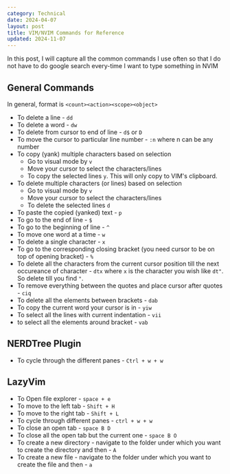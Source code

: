 ```yaml
---
category: Technical
date: 2024-04-07
layout: post
title: VIM/NVIM Commands for Reference
updated: 2024-11-07
---
```


In this post, I will capture all the common commands I use often so that I do not have to do google search every-time I want to type something in NVIM


## General Commands

In general, format is `<count><action><scope><object>`

- To delete a line -  `dd`
- To delete a word - `dw`
- To delete from cursor to end of line - `d$` or `D`
- To move the cursor to particular line number - `:n` where n can be any number
- To copy (yank) multiple characters based on selection
	- Go to visual mode by `v`
	- Move your cursor to select the characters/lines
	- To copy the selected lines `y`. This will only copy to VIM's clipboard.
- To delete multiple characters (or lines) based on selection
	- Go to visual mode by `v`
	- Move your cursor to select the characters/lines
	- To delete the selected lines `d`
- To paste the copied (yanked) text - `p`
- To go to the end of line - `$`
- To go to the beginning of line - `^`
- To move one word at a time - `w`
- To delete a single character - `x`
- To go to the corresponding closing bracket (you need cursor to be on top of opening bracket) - `%`
- To delete all the characters from the current cursor position till the next occureance of character - `dtx` where `x` is the character you wish like `dt"`. So delete till you find `"`.
- To remove everything between the quotes and place cursor after quotes - `ciq`
- To delete all the elements between brackets - `dab`
- To copy the current word your cursor is in - `yiw`
- To select all the lines with current indentation - `vii`
- to select all the elements around bracket - `vab`

## NERDTree Plugin

- To cycle through the different panes - `Ctrl + w + w` 

## LazyVim 
- To Open file explorer - `space + e`
- To move to the left tab - `Shift + H`
- To move to the right tab - `Shift + L`
- To cycle through different panes - `ctrl + w + w`
- To close an open tab - `space B D`
- To close all the open tab but the current one - `space B O`
- To create a new directory - navigate to the folder under which you want to create the directory and then - `A`
- To create a new file - navigate to the folder under which you want to create the file and then - `a`